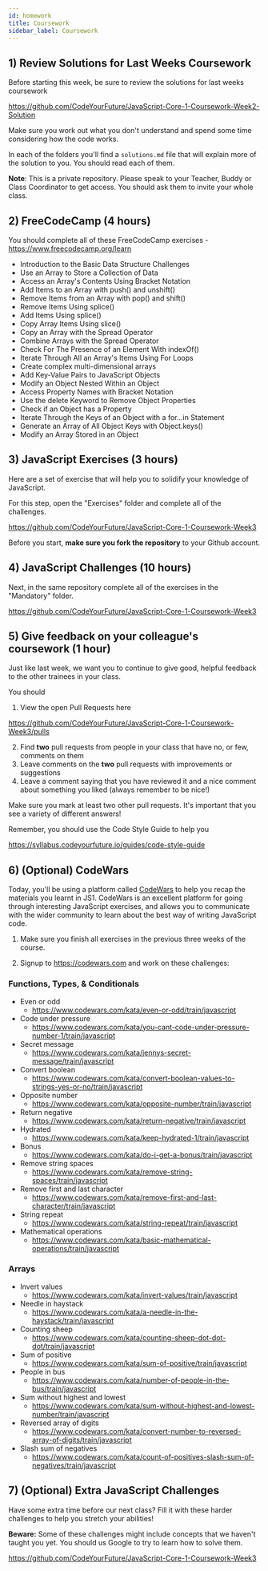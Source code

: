 ```yaml
---
id: homework
title: Coursework
sidebar_label: Coursework
---
```


## 1) Review Solutions for Last Weeks Coursework

Before starting this week, be sure to review the solutions for last weeks coursework

https://github.com/CodeYourFuture/JavaScript-Core-1-Coursework-Week2-Solution

Make sure you work out what you don't understand and spend some time considering how the code works.

In each of the folders you'll find a `solutions.md` file that will explain more of the solution to you. You should read each of them.

**Note**: This is a private repository. Please speak to your Teacher, Buddy or Class Coordinator to get access. You should ask them to invite your whole class.

## 2) FreeCodeCamp (4 hours)

You should complete all of these FreeCodeCamp exercises - https://www.freecodecamp.org/learn

- Introduction to the Basic Data Structure Challenges
- Use an Array to Store a Collection of Data
- Access an Array's Contents Using Bracket Notation
- Add Items to an Array with push() and unshift()
- Remove Items from an Array with pop() and shift()
- Remove Items Using splice()
- Add Items Using splice()
- Copy Array Items Using slice()
- Copy an Array with the Spread Operator
- Combine Arrays with the Spread Operator
- Check For The Presence of an Element With indexOf()
- Iterate Through All an Array's Items Using For Loops
- Create complex multi-dimensional arrays
- Add Key-Value Pairs to JavaScript Objects
- Modify an Object Nested Within an Object
- Access Property Names with Bracket Notation
- Use the delete Keyword to Remove Object Properties
- Check if an Object has a Property
- Iterate Through the Keys of an Object with a for...in Statement
- Generate an Array of All Object Keys with Object.keys()
- Modify an Array Stored in an Object

## 3) JavaScript Exercises (3 hours)

Here are a set of exercise that will help you to solidify your knowledge of JavaScript.

For this step, open the "Exercises" folder and complete all of the challenges.

https://github.com/CodeYourFuture/JavaScript-Core-1-Coursework-Week3

Before you start, **make sure you fork the repository** to your Github account.

## 4) JavaScript Challenges (10 hours)

Next, in the same repository complete all of the exercises in the "Mandatory" folder.

https://github.com/CodeYourFuture/JavaScript-Core-1-Coursework-Week3

## 5) Give feedback on your colleague's coursework (1 hour)

Just like last week, we want you to continue to give good, helpful feedback to the other trainees in your class.

You should

1. View the open Pull Requests here

https://github.com/CodeYourFuture/JavaScript-Core-1-Coursework-Week3/pulls

2. Find **two** pull requests from people in your class that have no, or few, comments on them
3. Leave comments on the **two** pull requests with improvements or suggestions
4. Leave a comment saying that you have reviewed it and a nice comment about something you liked (always remember to be nice!)

Make sure you mark at least two other pull requests. It's important that you see a variety of different answers!

Remember, you should use the Code Style Guide to help you

https://syllabus.codeyourfuture.io/guides/code-style-guide

## 6) (Optional) CodeWars

Today, you'll be using a platform called [CodeWars](https://codewars.com) to help you recap the materials you learnt in JS1. CodeWars is an excellent platform for going through interesting JavaScript exercises, and allows you to communicate with the wider community to learn about the best way of writing JavaScript code.

1. Make sure you finish all exercises in the previous three weeks of the course.

2. Signup to https://codewars.com and work on these challenges:

### Functions, Types, & Conditionals

- Even or odd
  - https://www.codewars.com/kata/even-or-odd/train/javascript
- Code under pressure
  - https://www.codewars.com/kata/you-cant-code-under-pressure-number-1/train/javascript
- Secret message
  - https://www.codewars.com/kata/jennys-secret-message/train/javascript
- Convert boolean
  - https://www.codewars.com/kata/convert-boolean-values-to-strings-yes-or-no/train/javascript
- Opposite number
  - https://www.codewars.com/kata/opposite-number/train/javascript
- Return negative
  - https://www.codewars.com/kata/return-negative/train/javascript
- Hydrated
  - https://www.codewars.com/kata/keep-hydrated-1/train/javascript
- Bonus
  - https://www.codewars.com/kata/do-i-get-a-bonus/train/javascript
- Remove string spaces
  - https://www.codewars.com/kata/remove-string-spaces/train/javascript
- Remove first and last character
  - https://www.codewars.com/kata/remove-first-and-last-character/train/javascript
- String repeat
  - https://www.codewars.com/kata/string-repeat/train/javascript
- Mathematical operations
  - https://www.codewars.com/kata/basic-mathematical-operations/train/javascript

### Arrays

- Invert values
  - https://www.codewars.com/kata/invert-values/train/javascript
- Needle in haystack
  - https://www.codewars.com/kata/a-needle-in-the-haystack/train/javascript
- Counting sheep
  - https://www.codewars.com/kata/counting-sheep-dot-dot-dot/train/javascript
- Sum of positive
  - https://www.codewars.com/kata/sum-of-positive/train/javascript
- People in bus
  - https://www.codewars.com/kata/number-of-people-in-the-bus/train/javascript
- Sum without highest and lowest
  - https://www.codewars.com/kata/sum-without-highest-and-lowest-number/train/javascript
- Reversed array of digits
  - https://www.codewars.com/kata/convert-number-to-reversed-array-of-digits/train/javascript
- Slash sum of negatives
  - https://www.codewars.com/kata/count-of-positives-slash-sum-of-negatives/train/javascript

## 7) (Optional) Extra JavaScript Challenges

Have some extra time before our next class? Fill it with these harder challenges to help you stretch your abilities!

**Beware:** Some of these challenges might include concepts that we haven't taught you yet. You should us Google to try to learn how to solve them.

https://github.com/CodeYourFuture/JavaScript-Core-1-Coursework-Week3
